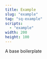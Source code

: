 ```yaml
---
title: Example
slug: "example"
tag: "sq-example"
scripts:
  - "example"
width: 200
height: 100
---
```


A base boilerplate